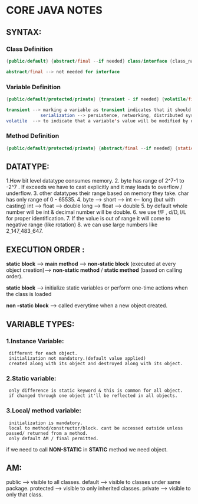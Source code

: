 # **CORE JAVA NOTES**

## **SYNTAX**:

### Class Definition

```java
{public/default} {abstract/final --if needed} class/interface {class_name} {....... }

abstract/final --> not needed for interface

```

### Variable Definition

```java
{public/default/protected/private} {transient - if needed} {volatile/final --if needed} {static --if needed} {datatype} {variable_name} = {value} ;

transient --> marking a variable as transient indicates that it should not be serialized.
             serialization --> persistence, networking, distributed systems, caching, JMS & message brokers.
volatile  --> to indicate that a variable's value will be modified by different threads. (change in one thread is visible to all threads)

```
### Method Definition

```java
{public/default/protected/private} {abstract/final --if needed} {static --if needed} {synchronized -- if needed} {return type --> void & others} {method_name} (parameters ...any number) { ... }
```

## **DATATYPE**:

1.How bit level datatype consumes memory.
2. byte has range of 2^7-1 to -2^7 . If exceeds we have to cast explicitly and it may leads to overflow / underflow.
3. other datatypes their range based on memory they take. char has only range of 0 - 65535.
4. byte --> short --> int <-- long (but with casting) 
                      int --> float --> double 
                      long --> float --> double
5. by default whole number will be int & decimal number will be double.
6. we use f/F , d/D, l/L for proper identification.
7. If the value is out of range it will come to negative range (like rotation)
8. we can use large numbers like 2_147_483_647.

## **EXECUTION ORDER** :

**static block** --> **main method** --> **non-static block** (executed at every object creation)--> **non-static method** / **static method** (based on calling order).

**static block** --> initialize static variables or perform one-time actions when the class is loaded

**non -static block** --> called everytime when a new object created.

## **VARIABLE TYPES**:

### **1.Instance Variable**:
     different for each object.
     initialization not mandatory.(default value applied)
     created along with its object and destroyed along with its object.
### **2.Static variable**:
     only difference is static keyword & this is common for all object.
     if changed through one object it'll be reflected in all objects.
### **3.Local/ method variable**:
     initialization is mandatory.
     local to method/constructor/block. cant be accessed outside unless passed/ returned from a method.
     only default AM / final permitted.

if we need to call **NON-STATIC** in  **STATIC** method we need object.

## **AM**:

public --> visible to all classes.
default --> visible to classes under same package.
protected --> visible to only inherited classes.
private --> visible to only that class.
